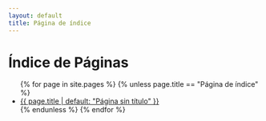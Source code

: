 ```yaml
---
layout: default
title: Página de índice
---
```


# Índice de Páginas

<ul>
{% for page in site.pages %}
  {% unless page.title == "Página de índice" %}
    <li><a href="{{ site.baseurl }}{{ page.url }}">{{ page.title | default: "Página sin título" }}</a></li>
  {% endunless %}
{% endfor %}
</ul>


